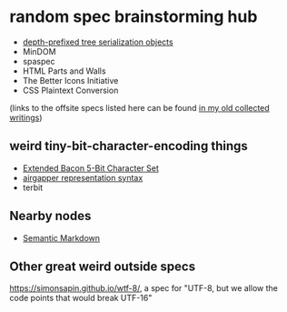 # random spec brainstorming hub

- [depth-prefixed tree serialization objects](1d0ff84c-cb79-4746-a382-be94fce0bfd3.md)
- MinDOM
- spaspec
- HTML Parts and Walls
- The Better Icons Initiative
- CSS Plaintext Conversion

(links to the offsite specs listed here can be found [in my old collected writings](https://github.com/stuartpb/collected-writings#miscellaneous-assorted-specifications-and-proposals))

## weird tiny-bit-character-encoding things

- [Extended Bacon 5-Bit Character Set](f8b21817-e4ad-4971-a1c3-11548cd5b643.md)
- [airgapper representation syntax](0b319e38-7655-47e0-a947-27da372b6b0d.md)
- terbit

## Nearby nodes

- [Semantic Markdown](60205bb0-13ba-4730-a571-5b884a001314.md)

## Other great weird outside specs

https://simonsapin.github.io/wtf-8/, a spec for "UTF-8, but we allow the code points that would break UTF-16"
